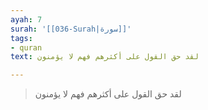 ```yaml
---
ayah: 7
surah: '[[036-Surah|سورة]]'
tags:
- quran
text: لقد حق القول على أكثرهم فهم لا يؤمنون

---
```

> لقد حق القول على أكثرهم فهم لا يؤمنون
